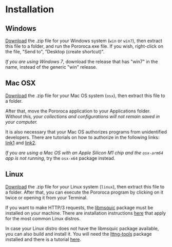 # Installation

## Windows

[Download](https://github.com/alexandrehtrb/Pororoca/releases) the .zip file for your Windows system (`win` or `win7`), then extract this file to a folder, and run the Pororoca.exe file. If you wish, right-click on the file, "Send to", "Desktop (create shortcut)".

*If you are using Windows 7*, download the release that has "win7" in the name, instead of the generic "win" release.

## Mac OSX

[Download](https://github.com/alexandrehtrb/Pororoca/releases) the .zip file for your Mac OS system (`osx`), then extract this file to a folder.

After that, move the Pororoca application to your Applications folder. *Without this, your collections and configurations will not remain saved in your computer.*

It is also necessary that your Mac OS authorizes programs from unidentified developers. There are tutorials on how to authorize in the following links: [link1](https://www.macworld.co.uk/how-to/mac-app-unidentified-developer-3669596/) and [link2](https://support.apple.com/en-sa/guide/mac-help/mh40616/mac).

*If you are using a Mac OS with an Apple Silicon M1 chip and the `osx-arm64` app is not running*, try the `osx-x64` package instead.

## Linux

[Download](https://github.com/alexandrehtrb/Pororoca/releases) the .zip file for your Linux system (`linux`), then extract this file to a folder. After that, you can execute the Pororoca program by clicking on it twice or opening it from your Terminal.

If you want to make HTTP/3 requests, the [libmsquic](https://github.com/microsoft/msquic) package must be installed on your machine. There are installation instructions [here](https://docs.microsoft.com/en-us/aspnet/core/fundamentals/servers/kestrel/http3?view=aspnetcore-6.0#linux) that apply for the most common Linux distros.

In case your Linux distro does not have the libmsquic package available, you can also build and install it. You will need the [lttng-tools](https://github.com/giraldeau/lttng-tools) package installed and there is a tutorial [here](https://github.com/microsoft/msquic/discussions/2318#discussioncomment-2015375).